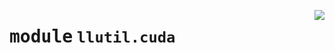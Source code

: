 <!-- markdownlint-disable -->

<a href="https://github.com/tjyuyao/ice-learn/blob/main/ice/llutil/cuda.py"><img align="right" style="float:right;" src="https://img.shields.io/badge/-source-cccccc?style=flat-square"></a>

# <kbd>module</kbd> `llutil.cuda`








